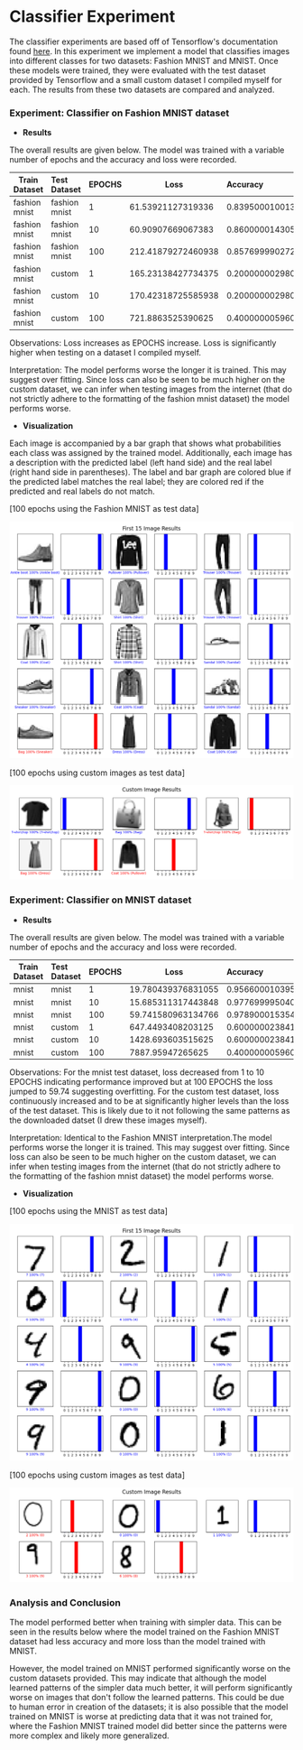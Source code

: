 # Classifier Experiment

The classifier experiments are based off of Tensorflow's documentation
found [here](https://www.tensorflow.org/tutorials/keras/classification). In this experiment we implement a model that
classifies images into different classes for two datasets: Fashion MNIST and MNIST. Once these models were trained, they
were evaluated with the test dataset provided by Tensorflow and a small custom dataset I compiled myself for each. The
results from these two datasets are compared and analyzed.

### Experiment: Classifier on Fashion MNIST dataset

- **Results**

The overall results are given below. The model was trained with a variable number of epochs and the accuracy and loss
were recorded.

| Train Dataset | Test Dataset  | EPOCHS | Loss               | Accuracy            |
|---------------|:--------------|:-------|--------------------|:--------------------|
| fashion mnist | fashion mnist | 1      | 61.53921127319336  | 0.8395000100135803  |
| fashion mnist | fashion mnist | 10     | 60.90907669067383  | 0.8600000143051147  |
| fashion mnist | fashion mnist | 100    | 212.41879272460938 | 0.857699990272522   |
| fashion mnist | custom        | 1      | 165.23138427734375 | 0.20000000298023224 |
| fashion mnist | custom        | 10     | 170.42318725585938 | 0.20000000298023224 |
| fashion mnist | custom        | 100    | 721.8863525390625  | 0.4000000059604645  |

Observations: Loss increases as EPOCHS increase. Loss is significantly higher when testing on a dataset I compiled
myself.

Interpretation: The model performs worse the longer it is trained. This may suggest over fitting. Since loss can also be
seen to be much higher on the custom dataset, we can infer when testing images from the internet (that do not strictly
adhere to the formatting of the fashion mnist dataset) the model performs worse.

- **Visualization**

Each image is accompanied by a bar graph that shows what probabilities each class was assigned by the trained model.
Additionally, each image has a description with the predicted label (left hand side) and the real label (right hand side
in parentheses). The label and bar graph are colored blue if the predicted label matches the real label; they are
colored red if the predicted and real labels do not match.

[100 epochs using the Fashion MNIST as test data]

![](./generated_assets/fashion_mnist/100EPOCHS%20First%2015%20Image%20Results-1660071658.png)

[100 epochs using custom images as test data]

![](./generated_assets/fashion_mnist/100EPOCHS%20Custom%20Image%20Results-1660071659.png)

### Experiment: Classifier on MNIST dataset

- **Results**

The overall results are given below. The model was trained with a variable number of epochs and the accuracy and loss
were recorded.

| Train Dataset | Test Dataset | EPOCHS | Loss               | Accuracy           |
|---------------|:-------------|:-------|--------------------|:-------------------|
| mnist         | mnist        | 1      | 19.780439376831055 | 0.95660001039505   |
| mnist         | mnist        | 10     | 15.685311317443848 | 0.9776999950408936 |
| mnist         | mnist        | 100    | 59.741580963134766 | 0.9789000153541565 |
| mnist         | custom       | 1      | 647.4493408203125  | 0.6000000238418579 |
| mnist         | custom       | 10     | 1428.693603515625  | 0.6000000238418579 |
| mnist         | custom       | 100    | 7887.95947265625   | 0.4000000059604645 |

Observations: For the mnist test dataset, loss decreased from 1 to 10 EPOCHS indicating performance improved but at
100 EPOCHS the loss jumped to 59.74 suggesting overfitting. For the custom test dataset, loss continuously increased
and to be at significantly higher levels than the loss of the test dataset. This is likely due to it not following the
same patterns as the downloaded datset (I drew these images myself).

Interpretation: Identical to the Fashion MNIST interpretation.The model performs worse the longer it is trained. This
may suggest over fitting. Since loss can also be seen to be much higher on the custom dataset, we can infer when testing
images from the internet (that do not strictly adhere to the formatting of the fashion mnist dataset) the model performs
worse.

- **Visualization**

[100 epochs using the MNIST as test data]

![](./generated_assets/mnist/100EPOCHS%20First%2015%20Image%20Results-1660071849.png)

[100 epochs using custom images as test data]

![](./generated_assets/mnist/100EPOCHS%20Custom%20Image%20Results-1660071851.png)

### Analysis and Conclusion

The model performed better when training with simpler data. This can be seen in the results below where the model
trained on the Fashion MNIST dataset had less accuracy and more loss than the model trained with MNIST.

However, the model trained on MNIST performed significantly worse on the custom datasets provided. This may indicate
that although the model learned patterns of the simpler data much better, it will perform significantly worse on images
that don't follow the learned patterns. This could be due to human error in creation of the datasets; it is also
possible
that the model trained on MNIST is worse at predicting data that it was not trained for, where the Fashion MNIST trained
model did better since the patterns were more complex and likely more generalized.

